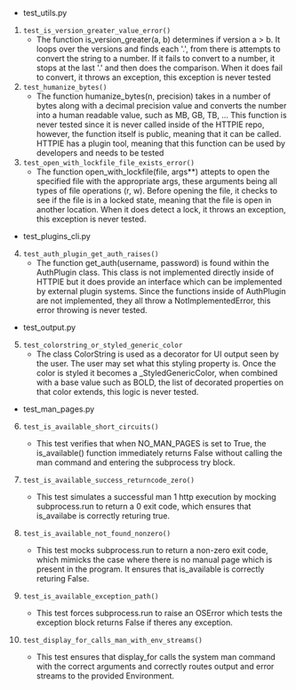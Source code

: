 * test_utils.py

1. `test_is_version_greater_value_error()`
    -  The function is_version_greater(a, b) determines if version a > b. It loops over the versions and finds each '.', from there is attempts to convert the string to a number. If it fails to convert to a number, it stops at the last '.' and then does the comparison. When it does fail to convert, it throws an exception, this exception is never tested
2. `test_humanize_bytes()`
    - The function humanize_bytes(n, precision) takes in a number of bytes along with a decimal precision value and converts the number into a human readable value, such as MB, GB, TB, ... This function is never tested since it is never called inside of the HTTPIE repo, however, the function itself is public, meaning that it can be called. HTTPIE has a plugin tool, meaning that this function can be used by developers and needs to be tested
3. `test_open_with_lockfile_file_exists_error()`
    - The function open_with_lockfile(file, args**) attepts to open the specified file with the appropriate args, these arguments being all types of file operations (r, w). Before opening the file, it checks to see if the file is in a locked state, meaning that the file is open in another location. When it does detect a lock, it throws an exception, this exception is never tested.

* test_plugins_cli.py

4. `test_auth_plugin_get_auth_raises()`
    - The function get_auth(username, password) is found within the AuthPlugin class. This class is not implemented directly inside of HTTPIE but it does provide an interface which can be implemented by external plugin systems. Since the functions inside of AuthPlugin are not implemented, they all throw a NotImplementedError, this error throwing is never tested.
* test_output.py

5. `test_colorstring_or_styled_generic_color`
    - The class ColorString is used as a decorator for UI output seen by the user. The user may set what this styling property is. Once the color is styled it becomes a _StyledGenericColor, when combined with a base value such as BOLD, the list of decorated properties on that color extends, this logic is never tested.

* test_man_pages.py

6. `test_is_available_short_circuits()`
    - This test verifies that when NO_MAN_PAGES is set to True, the is_available() function immediately returns False without calling the man command and entering the subprocess try block.

7. `test_is_available_success_returncode_zero()`
    - This test simulates a successful man 1 http execution by mocking subprocess.run to return a 0 exit code, which ensures that is_availabe is correctly returing true.
8. `test_is_available_not_found_nonzero()`
    - This test mocks subprocess.run to return a non-zero exit code, which mimicks the case where there is no manual page which is present in the program. It ensures that is_available is correctly returing False.

9. `test_is_available_exception_path()`
    - This test forces subprocess.run to raise an OSError which tests the exception block returns False if theres any exception.

10. `test_display_for_calls_man_with_env_streams()`
    - This test ensures that display_for calls the system man command with the correct arguments and correctly routes output and error streams to the provided Environment.